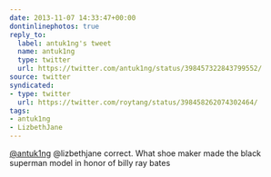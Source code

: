 ```yaml
---
date: 2013-11-07 14:33:47+00:00
dontinlinephotos: true
reply_to:
  label: antuk1ng's tweet
  name: antuk1ng
  type: twitter
  url: https://twitter.com/antuk1ng/status/398457322843799552/
source: twitter
syndicated:
- type: twitter
  url: https://twitter.com/roytang/status/398458262074302464/
tags:
- antuk1ng
- LizbethJane
---
```


[@antuk1ng](https://twitter.com/antuk1ng/) @lizbethjane correct. What shoe maker made the black superman model in honor of billy ray bates